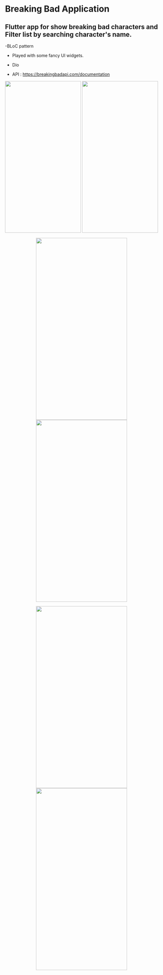 # Breaking Bad Application
## Flutter app for show breaking bad characters and Filter list by searching character's name.

-BLoC pattern 
- Played with some fancy UI widgets.
- Dio


- API : https://breakingbadapi.com/documentation


<p align="center">
  <img width="250" height="500" src="https://user-images.githubusercontent.com/38296077/126984656-315e6b82-5dd2-42f8-9146-d4e37cbf4e38.jpeg">        <img width="250" height="500" src="https://user-images.githubusercontent.com/38296077/126984677-644fabb8-76ea-48a9-a6eb-d5901bcb85cb.jpeg">         
  </p>



  <p align="center">
     <img width="300" height="600" src="https://user-images.githubusercontent.com/38296077/126984656-315e6b82-5dd2-42f8-9146-d4e37cbf4e38.jpeg">   
    <img width="300" height="600" src="https://user-images.githubusercontent.com/38296077/126984677-644fabb8-76ea-48a9-a6eb-d5901bcb85cb.jpeg">   
  </p>

  <p align="center">
     <img width="300" height="600" src="https://user-images.githubusercontent.com/38296077/127317109-839c6d62-1227-4850-8615-a12809449d1f.jpeg">   
    <img width="300" height="600" src="https://user-images.githubusercontent.com/38296077/126984994-64da4f86-ea59-4df7-98dc-14df0822ae41.jpeg">   
  </p>






